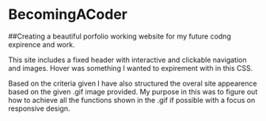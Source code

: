 # BecomingACoder

##Creating a beautiful porfolio working website for my future codng expirence and work.

This site includes a fixed header with interactive and clickable navigation and images.
Hover was something I wanted to expirement with in this CSS.

Based on the criteria given I have also structured the overal site appearence based on the given .gif image provided.
My purpose in this was to figure out how to achieve all the functions shown in the .gif if possible with a focus on responsive design.
